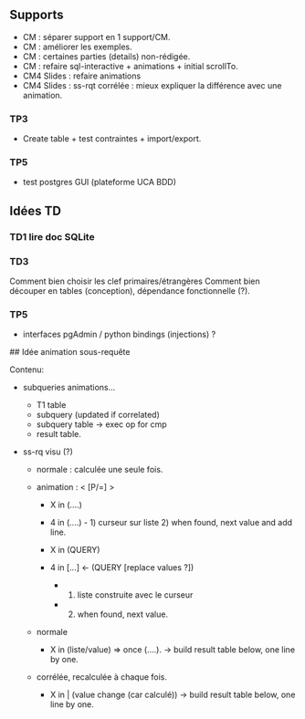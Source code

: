 
## Supports

- CM : séparer support en 1 support/CM.
- CM : améliorer les exemples.
- CM : certaines parties (details) non-rédigée.
- CM : refaire sql-interactive + animations + initial scrollTo.
- CM4 Slides : refaire animations
- CM4 Slides : ss-rqt corrélée : mieux expliquer la différence avec une animation.

### TP3

- Create table + test contraintes + import/export.

### TP5

- test postgres GUI (plateforme UCA BDD)

## Idées TD

### TD1 lire doc SQLite

### TD3

Comment bien choisir les clef primaires/étrangères
Comment bien découper en tables (conception), dépendance fonctionnelle (?).

### TP5

- interfaces pgAdmin / python bindings (injections) ?

## Idée animation sous-requête

Contenu:
  - subqueries animations...
    - T1 table
    - subquery (updated if correlated)
    - subquery table
    -> exec op for cmp
    - result table.

- ss-rq visu (?)
  - normale : calculée une seule fois.

  - animation : < [P/=] >
    - X in (....)
    - 4 in (....) - 1) curseur sur liste 2) when found, next value and add line.

    - X in (QUERY)
    - 4 in [...] <- (QUERY [replace values ?])
      - 1) liste construite avec le curseur
      - 2) when found, next value.

  - normale
    - X in (liste/value) => once (....). 
      -> build result table below, one line by one.
  - corrélée, recalculée à chaque fois.
    - X in | (value change (car calculé))
      -> build result table below, one line by one.
